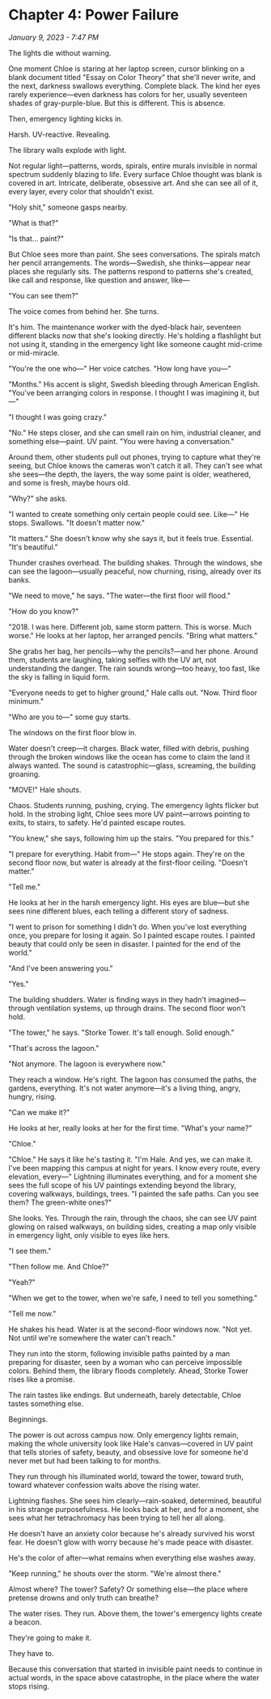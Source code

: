 # Chapter 4: Power Failure
*January 9, 2023 - 7:47 PM*

The lights die without warning.

One moment Chloe is staring at her laptop screen, cursor blinking on a blank document titled "Essay on Color Theory" that she'll never write, and the next, darkness swallows everything. Complete black. The kind her eyes rarely experience—even darkness has colors for her, usually seventeen shades of gray-purple-blue. But this is different. This is absence.

Then, emergency lighting kicks in.

Harsh. UV-reactive. Revealing.

The library walls explode with light.

Not regular light—patterns, words, spirals, entire murals invisible in normal spectrum suddenly blazing to life. Every surface Chloe thought was blank is covered in art. Intricate, deliberate, obsessive art. And she can see all of it, every layer, every color that shouldn't exist.

"Holy shit," someone gasps nearby.

"What is that?"

"Is that... paint?"

But Chloe sees more than paint. She sees conversations. The spirals match her pencil arrangements. The words—Swedish, she thinks—appear near places she regularly sits. The patterns respond to patterns she's created, like call and response, like question and answer, like—

"You can see them?"

The voice comes from behind her. She turns.

It's him. The maintenance worker with the dyed-black hair, seventeen different blacks now that she's looking directly. He's holding a flashlight but not using it, standing in the emergency light like someone caught mid-crime or mid-miracle.

"You're the one who—" Her voice catches. "How long have you—"

"Months." His accent is slight, Swedish bleeding through American English. "You've been arranging colors in response. I thought I was imagining it, but—"

"I thought I was going crazy."

"No." He steps closer, and she can smell rain on him, industrial cleaner, and something else—paint. UV paint. "You were having a conversation."

Around them, other students pull out phones, trying to capture what they're seeing, but Chloe knows the cameras won't catch it all. They can't see what she sees—the depth, the layers, the way some paint is older, weathered, and some is fresh, maybe hours old.

"Why?" she asks.

"I wanted to create something only certain people could see. Like—" He stops. Swallows. "It doesn't matter now."

"It matters." She doesn't know why she says it, but it feels true. Essential. "It's beautiful."

Thunder crashes overhead. The building shakes. Through the windows, she can see the lagoon—usually peaceful, now churning, rising, already over its banks.

"We need to move," he says. "The water—the first floor will flood."

"How do you know?"

"2018. I was here. Different job, same storm pattern. This is worse. Much worse." He looks at her laptop, her arranged pencils. "Bring what matters."

She grabs her bag, her pencils—why the pencils?—and her phone. Around them, students are laughing, taking selfies with the UV art, not understanding the danger. The rain sounds wrong—too heavy, too fast, like the sky is falling in liquid form.

"Everyone needs to get to higher ground," Hale calls out. "Now. Third floor minimum."

"Who are you to—" some guy starts.

The windows on the first floor blow in.

Water doesn't creep—it charges. Black water, filled with debris, pushing through the broken windows like the ocean has come to claim the land it always wanted. The sound is catastrophic—glass, screaming, the building groaning.

"MOVE!" Hale shouts.

Chaos. Students running, pushing, crying. The emergency lights flicker but hold. In the strobing light, Chloe sees more UV paint—arrows pointing to exits, to stairs, to safety. He'd painted escape routes.

"You knew," she says, following him up the stairs. "You prepared for this."

"I prepare for everything. Habit from—" He stops again. They're on the second floor now, but water is already at the first-floor ceiling. "Doesn't matter."

"Tell me."

He looks at her in the harsh emergency light. His eyes are blue—but she sees nine different blues, each telling a different story of sadness.

"I went to prison for something I didn't do. When you've lost everything once, you prepare for losing it again. So I painted escape routes. I painted beauty that could only be seen in disaster. I painted for the end of the world."

"And I've been answering you."

"Yes."

The building shudders. Water is finding ways in they hadn't imagined—through ventilation systems, up through drains. The second floor won't hold.

"The tower," he says. "Storke Tower. It's tall enough. Solid enough."

"That's across the lagoon."

"Not anymore. The lagoon is everywhere now."

They reach a window. He's right. The lagoon has consumed the paths, the gardens, everything. It's not water anymore—it's a living thing, angry, hungry, rising.

"Can we make it?"

He looks at her, really looks at her for the first time. "What's your name?"

"Chloe."

"Chloe." He says it like he's tasting it. "I'm Hale. And yes, we can make it. I've been mapping this campus at night for years. I know every route, every elevation, every—" Lightning illuminates everything, and for a moment she sees the full scope of his UV paintings extending beyond the library, covering walkways, buildings, trees. "I painted the safe paths. Can you see them? The green-white ones?"

She looks. Yes. Through the rain, through the chaos, she can see UV paint glowing on raised walkways, on building sides, creating a map only visible in emergency light, only visible to eyes like hers.

"I see them."

"Then follow me. And Chloe?"

"Yeah?"

"When we get to the tower, when we're safe, I need to tell you something."

"Tell me now."

He shakes his head. Water is at the second-floor windows now. "Not yet. Not until we're somewhere the water can't reach."

They run into the storm, following invisible paths painted by a man preparing for disaster, seen by a woman who can perceive impossible colors. Behind them, the library floods completely. Ahead, Storke Tower rises like a promise.

The rain tastes like endings. But underneath, barely detectable, Chloe tastes something else.

Beginnings.

The power is out across campus now. Only emergency lights remain, making the whole university look like Hale's canvas—covered in UV paint that tells stories of safety, beauty, and obsessive love for someone he'd never met but had been talking to for months.

They run through his illuminated world, toward the tower, toward truth, toward whatever confession waits above the rising water.

Lightning flashes. She sees him clearly—rain-soaked, determined, beautiful in his strange purposefulness. He looks back at her, and for a moment, she sees what her tetrachromacy has been trying to tell her all along.

He doesn't have an anxiety color because he's already survived his worst fear. He doesn't glow with worry because he's made peace with disaster.

He's the color of after—what remains when everything else washes away.

"Keep running," he shouts over the storm. "We're almost there."

Almost where? The tower? Safety? Or something else—the place where pretense drowns and only truth can breathe?

The water rises. They run. Above them, the tower's emergency lights create a beacon.

They're going to make it.

They have to.

Because this conversation that started in invisible paint needs to continue in actual words, in the space above catastrophe, in the place where the water stops rising.